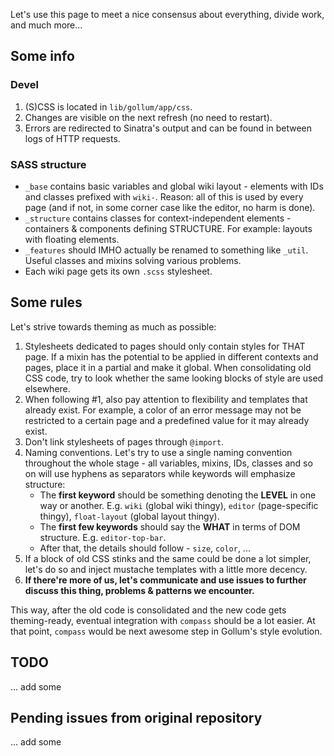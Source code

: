 Let's use this page to meet a nice consensus about everything, divide work, and much more...

## Some info

### Devel

1. (S)CSS is located in `lib/gollum/app/css`.
2. Changes are visible on the next refresh (no need to restart).
3. Errors are redirected to Sinatra's output and can be found in between logs of HTTP requests.

### SASS structure

* `_base` contains basic variables and global wiki layout - elements with IDs and classes prefixed with `wiki-`. Reason: all of this is used by every page (and if not, in some corner case like the editor, no harm is done).
* `_structure` contains classes for context-independent elements - containers & components defining STRUCTURE. For example: layouts with floating elements.
* `_features` should IMHO actually be renamed to something like `_util`. Useful classes and mixins solving various problems.
* Each wiki page gets its own `.scss` stylesheet.

## Some rules

Let's strive towards theming as much as possible:

1. Stylesheets dedicated to pages should only contain styles for THAT page. If a mixin has the potential to be applied in different contexts and pages, place it in a partial and make it global. When consolidating old CSS code, try to look whether the same looking blocks of style are used elsewhere.
2. When following #1, also pay attention to flexibility and templates that already exist. For example, a color of an error message may not be restricted to a certain page and a predefined value for it may already exist.
3. Don't link stylesheets of pages through `@import`.
4. Naming conventions. Let's try to use a single naming convention throughout the whole stage - all variables, mixins, IDs, classes and so on will use hyphens as separators while keywords will emphasize structure:
	* The **first keyword** should be something denoting the **LEVEL** in one way or another. E.g. `wiki` (global wiki thingy), `editor` (page-specific thingy), `float-layout` (global layout thingy).
	* The **first few keywords** should say the **WHAT** in terms of DOM structure. E.g. `editor-top-bar`.
	* After that, the details should follow - `size`, `color`, ...
5. If a block of old CSS stinks and the same could be done a lot simpler, let's do so and inject mustache templates with a little more decency.
6. **If there're more of us, let's communicate and use issues to further discuss this thing, problems & patterns we encounter.**

This way, after the old code is consolidated and the new code gets theming-ready, eventual integration with `compass` should be a lot easier. At that point, `compass` would be next awesome step in Gollum's style evolution.

## TODO

... add some

## Pending issues from original repository

... add some